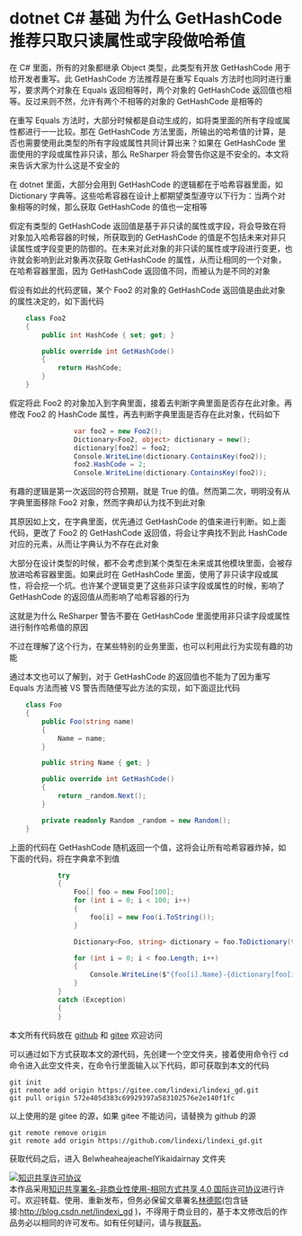 # dotnet C# 基础 为什么 GetHashCode 推荐只取只读属性或字段做哈希值

在 C# 里面，所有的对象都继承 Object 类型，此类型有开放 GetHashCode 用于给开发者重写。此 GetHashCode 方法推荐是在重写 Equals 方法时也同时进行重写，要求两个对象在 Equals 返回相等时，两个对象的 GetHashCode 返回值也相等。反过来则不然，允许有两个不相等的对象的 GetHashCode 是相等的

在重写 Equals 方法时，大部分时候都是自动生成的，如将类里面的所有字段或属性都进行一一比较。那在 GetHashCode 方法里面，所输出的哈希值的计算，是否也需要使用此类型的所有字段或属性共同计算出来？如果在 GetHashCode 里面使用的字段或属性非只读，那么 ReSharper 将会警告你这是不安全的。本文将来告诉大家为什么这是不安全的

<!--more-->
<!-- CreateTime:2021/10/8 19:29:51 -->

在 dotnet 里面，大部分会用到 GetHashCode 的逻辑都在于哈希容器里面，如 Dictionary 字典等。这些哈希容器在设计上都期望类型遵守以下行为：当两个对象相等的时候，那么获取 GetHashCode 的值也一定相等

假定有类型的 GetHashCode 返回值是基于非只读的属性或字段，将会导致在将对象加入哈希容器的时候，所获取到的 GetHashCode 的值是不包括未来对非只读属性或字段变更的防御的。在未来对此对象的非只读的属性或字段进行变更，也许就会影响到此对象再次获取 GetHashCode 的属性，从而让相同的一个对象，在哈希容器里面，因为 GetHashCode 返回值不同，而被认为是不同的对象

假设有如此的代码逻辑，某个 Foo2 的对象的 GetHashCode 返回值是由此对象的属性决定的，如下面代码

```csharp
    class Foo2
    {
        public int HashCode { set; get; }

        public override int GetHashCode()
        {
            return HashCode;
        }
    }
```

假定将此 Foo2 的对象加入到字典里面，接着去判断字典里面是否存在此对象。再修改 Foo2 的 HashCode 属性，再去判断字典里面是否存在此对象，代码如下

```csharp
                var foo2 = new Foo2();
                Dictionary<Foo2, object> dictionary = new();
                dictionary[foo2] = foo2;
                Console.WriteLine(dictionary.ContainsKey(foo2));
                foo2.HashCode = 2;
                Console.WriteLine(dictionary.ContainsKey(foo2));
```

有趣的逻辑是第一次返回的符合预期，就是 True 的值。然而第二次，明明没有从字典里面移除 Foo2 对象，然而字典却认为找不到此对象

其原因如上文，在字典里面，优先通过 GetHashCode 的值来进行判断。如上面代码，更改了 Foo2 的 GetHashCode 返回值，将会让字典找不到此 HashCode 对应的元素，从而让字典认为不存在此对象

大部分在设计类型的时候，都不会考虑到某个类型在未来或其他模块里面，会被存放进哈希容器里面。如果此时在 GetHashCode 里面，使用了非只读字段或属性，将会挖一个坑。也许某个逻辑变更了这些非只读字段或属性的时候，影响了 GetHashCode 的返回值从而影响了哈希容器的行为

这就是为什么 ReSharper 警告不要在 GetHashCode 里面使用非只读字段或属性进行制作哈希值的原因

不过在理解了这个行为，在某些特别的业务里面，也可以利用此行为实现有趣的功能

通过本文也可以了解到，对于 GetHashCode 的返回值也不能为了因为重写 Equals 方法而被 VS 警告而随便写此方法的实现，如下面逗比代码

```csharp
    class Foo
    {
        public Foo(string name)
        {
            Name = name;
        }

        public string Name { get; }

        public override int GetHashCode()
        {
            return _random.Next();
        }

        private readonly Random _random = new Random();
    }
```

上面的代码在 GetHashCode 随机返回一个值，这将会让所有哈希容器炸掉，如下面的代码，将在字典拿不到值

```csharp
            try
            {
                Foo[] foo = new Foo[100];
                for (int i = 0; i < 100; i++)
                {
                    foo[i] = new Foo(i.ToString());
                }

                Dictionary<Foo, string> dictionary = foo.ToDictionary(t => t, t => t.Name);

                for (int i = 0; i < foo.Length; i++)
                {
                    Console.WriteLine($"{foo[i].Name}-{dictionary[foo[i]]}"); // KeyNotFoundException
                }
            }
            catch (Exception)
            {
            }
```

本文所有代码放在 [github](https://github.com/lindexi/lindexi_gd/tree/572e405d383c69929397a583102576e2e140f1fc/BelwheaheajeachelYikaidairnay) 和 [gitee](https://gitee.com/lindexi/lindexi_gd/tree/572e405d383c69929397a583102576e2e140f1fc/BelwheaheajeachelYikaidairnay) 欢迎访问

可以通过如下方式获取本文的源代码，先创建一个空文件夹，接着使用命令行 cd 命令进入此空文件夹，在命令行里面输入以下代码，即可获取到本文的代码

```
git init
git remote add origin https://gitee.com/lindexi/lindexi_gd.git
git pull origin 572e405d383c69929397a583102576e2e140f1fc
```

以上使用的是 gitee 的源，如果 gitee 不能访问，请替换为 github 的源

```
git remote remove origin
git remote add origin https://github.com/lindexi/lindexi_gd.git
```

获取代码之后，进入 BelwheaheajeachelYikaidairnay 文件夹

<a rel="license" href="http://creativecommons.org/licenses/by-nc-sa/4.0/"><img alt="知识共享许可协议" style="border-width:0" src="https://licensebuttons.net/l/by-nc-sa/4.0/88x31.png" /></a><br />本作品采用<a rel="license" href="http://creativecommons.org/licenses/by-nc-sa/4.0/">知识共享署名-非商业性使用-相同方式共享 4.0 国际许可协议</a>进行许可。欢迎转载、使用、重新发布，但务必保留文章署名[林德熙](http://blog.csdn.net/lindexi_gd)(包含链接:http://blog.csdn.net/lindexi_gd )，不得用于商业目的，基于本文修改后的作品务必以相同的许可发布。如有任何疑问，请与我[联系](mailto:lindexi_gd@163.com)。
